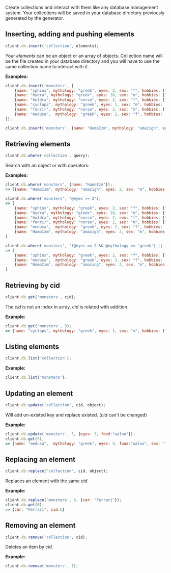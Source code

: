 Create collections and interact with them like any database management system. Your collections will be saved in your database directory previously generated by the generator.

## Inserting, adding and pushing elements

```javascript
client.db.insert('collection', elements);
```

Your _elements_ can be an object or an array of objects. Collection name will be the file created in your database directory and you will have to use the same collection name to interact with it.

**Examples:**

```javascript
client.db.insert('monsters', [
    {name: "sphinx", mythology: "greek", eyes: 2, sex: "f", hobbies: ["riddles","sitting","being a wonder"]},
    {name: "hydra", mythology: "greek", eyes: 18, sex: "m", hobbies: ["coiling","terrorizing","growing"]},
    {name: "huldra", mythology: "norse", eyes: 2, sex: "f", hobbies: ["luring","terrorizing"]},
    {name: "cyclops", mythology: "greek", eyes: 1, sex: "m", hobbies: ["staring","terrorizing"]},
    {name: "fenrir", mythology: "norse", eyes: 2, sex: "m", hobbies: ["growing","god-killing"]},
    {name: "medusa",  mythology: "greek", eyes: 2, sex: "f", hobbies: ["coiling","staring"]}
]);
```

```javascript
client.db.insert('monsters', {name: "HamoIzm", mythology: "amazigh", eyes: 2, sex: "m", hobbies: ["riddles","hunting"]});
```

## Retrieving elements

```javascript
client.db.where('collection', query);
```

Search with an object or with operators:

**Examples:**

```javascript
client.db.where('monsters', {name: "HamoIzm"});
=> [{name: "HamoIzm", mythology: "amazigh", eyes: 2, sex: "m", hobbies: ["riddles","hunting"], cid:6}]
```


```javascript
client.db.where('monsters', "@eyes >= 2");
=> [
    {name: "sphinx", mythology: "greek", eyes: 2, sex: "f", hobbies: ["riddles","sitting","being a wonder"], cid:0},
    {name: "hydra", mythology: "greek", eyes: 18, sex: "m", hobbies: ["coiling","terrorizing","growing"], cid:1},
    {name: "huldra", mythology: "norse", eyes: 2, sex: "f", hobbies: ["luring","terrorizing"], cid:2},
    {name: "fenrir", mythology: "norse", eyes: 2, sex: "m", hobbies: ["growing","god-killing"], cid:4},
    {name: "medusa",  mythology: "greek", eyes: 2, sex: "f", hobbies: ["coiling","staring"], cid:5},
    {name: "HamoIzm", mythology: "amazigh", eyes: 2, sex: "m", hobbies: ["riddles","hunting"], cid:6}
]
```


```javascript
client.db.where('monsters', "(@eyes == 2 && @mythology == 'greek') || (@mythology == 'amazing')");
=> [
    {name: "sphinx", mythology: "greek", eyes: 2, sex: "f", hobbies: ["riddles","sitting","being a wonder"], cid:0},
    {name: "medusa",  mythology: "greek", eyes: 2, sex: "f", hobbies: ["coiling","staring"], cid:5},
    {name: "HamoIzm", mythology: "amazing", eyes: 2, sex: "m", hobbies: ["riddles","hunting"], cid:6}
]
```

## Retrieving by cid

```javascript
client.db.get('monsters', cid);
```

The _cid_ is not an index in array, _cid_ is related with addition.

**Example:**

```javascript
client.db.get('monsters', 3);
=> {name: "cyclops", mythology: "greek", eyes: 1, sex: "m", hobbies: ["staring","terrorizing"], cid:3}
```

## Listing elements

```javascript
client.db.list('collection');
```

**Example:**

```javascript
client.db.list('monsters');
```

## Updating an element

```javascript
client.db.update('collection', cid, object);
```

Will add un-existed key and replace existed. (_cid_ can't be changed)

**Example:**

```javascript
client.db.update('monsters', 5, {eyes: 3, food:"waloo"});
client.db.get(5); 
=> {name: "medusa",  mythology: "greek", eyes: 3, food:"waloo", sex: "f", hobbies: ["coiling","staring"], cid:5}
```

## Replacing an element

```javascript
client.db.replace('collection', cid, object);
```

Replaces an element with the same _cid_.

**Example:**

```javascript
client.db.replace('monsters', 6, {car: "Ferrari"});
client.db.get(6);
=> {car: "Ferrari", cid:6}
```

## Removing an element

```javascript
client.db.remove('collection', cid);
```

Deletes an item by _cid_.

**Example:**

```javascript
client.db.remove('monsters', 1);
```